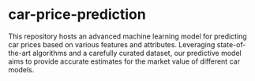 # car-price-prediction
This repository hosts an advanced machine learning model for predicting car prices based on various features and attributes. Leveraging state-of-the-art algorithms and a carefully curated dataset, our predictive model aims to provide accurate estimates for the market value of different car models.
